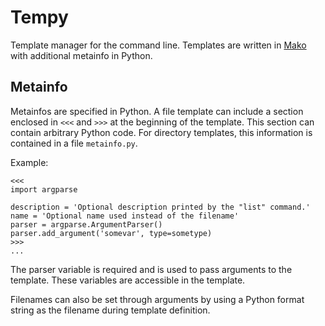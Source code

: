 # Tempy

Template manager for the command line. Templates are written in
[Mako](http://www.makotemplates.org/) with additional metainfo in Python.

## Metainfo

Metainfos are specified in Python. A file template can include a section
enclosed in `<<<` and `>>>` at the beginning of the template. This section can
contain arbitrary Python code.
For directory templates, this information is contained in a file `metainfo.py`.

Example:
```
<<<
import argparse

description = 'Optional description printed by the "list" command.'
name = 'Optional name used instead of the filename'
parser = argparse.ArgumentParser()
parser.add_argument('somevar', type=sometype)
>>>
...
```

The parser variable is required and is used to pass arguments to the template.
These variables are accessible in the template.

Filenames can also be set through arguments by using a Python format string
as the filename during template definition.
